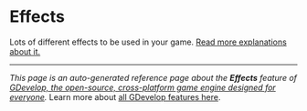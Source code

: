 # Effects

Lots of different effects to be used in your game. [Read more explanations about it.](https://wiki.gdevelop.io/gdevelop5/interface/scene-editor/layer-effects)



---
*This page is an auto-generated reference page about the **Effects** feature of [GDevelop, the open-source, cross-platform game engine designed for everyone](https://gdevelop.io/).* Learn more about [all GDevelop features here](/gdevelop5/all-features).